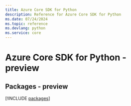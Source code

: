 ```yaml
---
title: Azure Core SDK for Python
description: Reference for Azure Core SDK for Python
ms.date: 07/24/2024
ms.topic: reference
ms.devlang: python
ms.service: core
---
```

# Azure Core SDK for Python - preview
## Packages - preview
[!INCLUDE [packages](core-index.md)]